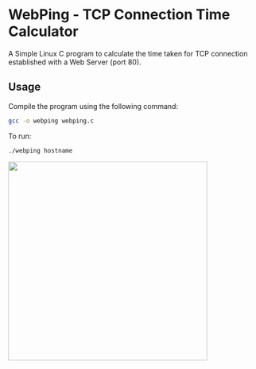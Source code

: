 # WebPing - TCP Connection Time Calculator

A Simple Linux C  program to calculate the time taken for TCP connection established with a Web Server (port 80).

## Usage

Compile the program using the following command:
```bash
gcc -o webping webping.c
```

To run:
```bash
./webping hostname
```

<img src="https://i.ibb.co/B2VLzRV/webping-output.jpg" width="400" height="400" />
